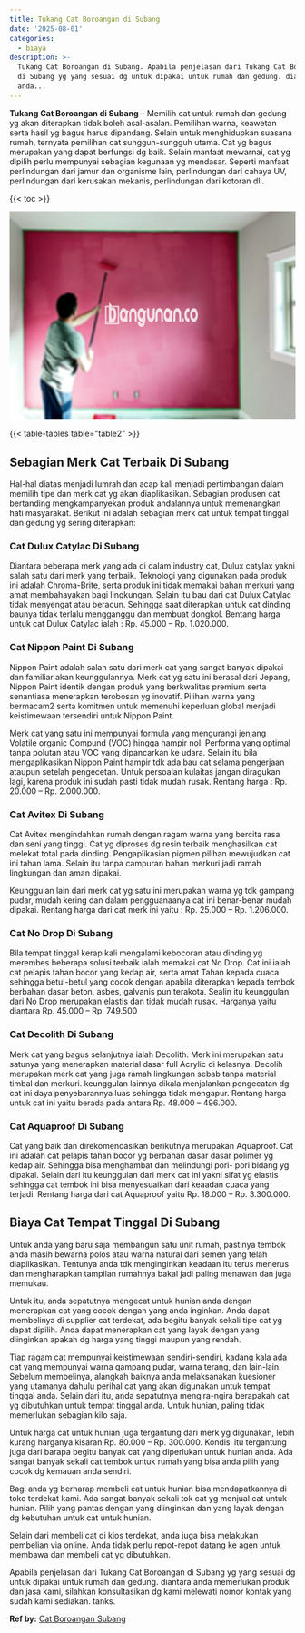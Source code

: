 ```yaml
---
title: Tukang Cat Boroangan di Subang
date: '2025-08-01'
categories:
  - biaya
description: >-
  Tukang Cat Boroangan di Subang. Apabila penjelasan dari Tukang Cat Boroangan
  di Subang yg yang sesuai dg untuk dipakai untuk rumah dan gedung. diantara
  anda...
---
```


**Tukang Cat Boroangan di Subang** – Memilih cat untuk rumah dan gedung yg akan diterapkan tidak boleh asal-asalan. Pemilihan warna, keawetan serta hasil yg bagus harus dipandang. Selain untuk menghidupkan suasana rumah, ternyata pemilihan cat sungguh-sungguh utama. Cat yg bagus merupakan yang dapat berfungsi dg baik. Selain manfaat mewarnai, cat yg dipilih perlu mempunyai sebagian kegunaan yg mendasar. Seperti manfaat perlindungan dari jamur dan organisme lain, perlindungan dari cahaya UV, perlindungan dari kerusakan mekanis, perlindungan dari kotoran dll.

{{< toc >}}

![Tukang Cat Boroangan di Subang](/images/jasa-cat-murah40.png)

{{< table-tables table="table2" >}}

## Sebagian Merk Cat Terbaik Di Subang

Hal-hal diatas menjadi lumrah dan acap kali menjadi pertimbangan dalam memilih tipe dan merk cat yg akan diaplikasikan. Sebagian produsen cat bertanding mengkampanyekan produk andalannya untuk memenangkan hati masyarakat. Berikut ini adalah sebagian merk cat untuk tempat tinggal dan gedung yg sering diterapkan:

### Cat Dulux Catylac Di Subang

Diantara beberapa merk yang ada di dalam industry cat, Dulux catylax yakni salah satu dari merk yang terbaik. Teknologi yang digunakan pada produk ini adalah Chroma-Brite, serta produk ini tidak memakai bahan merkuri yang amat membahayakan bagi lingkungan. Selain itu bau dari cat Dulux Catylac tidak menyengat atau beracun. Sehingga saat diterapkan untuk cat dinding baunya tidak terlalu mengganggu dan membuat dongkol. Bentang harga untuk cat Dulux Catylac ialah : Rp. 45.000 – Rp. 1.020.000.

### Cat Nippon Paint Di Subang

Nippon Paint adalah salah satu dari merk cat yang sangat banyak dipakai dan familiar akan keunggulannya. Merk cat yg satu ini berasal dari Jepang, Nippon Paint identik dengan produk yang berkwalitas premium serta senantiasa menerapkan terobosan yg inovatif. Pilihan warna yang bermacam2 serta komitmen untuk memenuhi keperluan global menjadi keistimewaan tersendiri untuk Nippon Paint.

Merk cat yang satu ini mempunyai formula yang mengurangi jenjang Volatile organic Compund (VOC) hingga hampir nol. Performa yang optimal tanpa polutan atau VOC yang dipancarkan ke udara. Selain itu bila mengaplikasikan Nippon Paint hampir tdk ada bau cat selama pengerjaan ataupun setelah pengecetan. Untuk persoalan kulaitas jangan diragukan lagi, karena produk ini sudah pasti tidak mudah rusak. Rentang harga : Rp. 20.000 – Rp. 2.000.000.

### Cat Avitex Di Subang

Cat Avitex mengindahkan rumah dengan ragam warna yang bercita rasa dan seni yang tinggi. Cat yg diproses dg resin terbaik menghasilkan cat melekat total pada dinding. Pengaplikasian pigmen pilihan mewujudkan cat ini tahan lama. Selain itu tanpa campuran bahan merkuri jadi ramah lingkungan dan aman dipakai.

Keunggulan lain dari merk cat yg satu ini merupakan warna yg tdk gampang pudar, mudah kering dan dalam pengguanaanya cat ini benar-benar mudah dipakai. Rentang harga dari cat merk ini yaitu : Rp. 25.000 – Rp. 1.206.000.

### Cat No Drop Di Subang

Bila tempat tinggal kerap kali mengalami kebocoran atau dinding yg merembes beberapa solusi terbaik ialah memakai cat No Drop. Cat ini ialah cat pelapis tahan bocor yang kedap air, serta amat Tahan kepada cuaca sehingga betul-betul yang cocok dengan apabila diterapkan kepada tembok berbahan dasar beton, asbes, galvanis pun terakota. Sealin itu keunggulan dari No Drop merupakan elastis dan tidak mudah rusak. Harganya yaitu diantara Rp. 45.000 – Rp. 749.500

### Cat Decolith Di Subang

Merk cat yang bagus selanjutnya ialah Decolith. Merk ini merupakan satu satunya yang menerapkan material dasar full Acrylic di kelasnya. Decolih merupakan merk cat yang juga ramah lingkungan sebab tanpa material timbal dan merkuri. keunggulan lainnya dikala menjalankan pengecatan dg cat ini daya penyebarannya luas sehingga tidak mengapur. Rentang harga untuk cat ini yaitu berada pada antara Rp. 48.000 – 496.000.

### Cat Aquaproof Di Subang

Cat yang baik dan direkomendasikan berikutnya merupakan Aquaproof. Cat ini adalah cat pelapis tahan bocor yg berbahan dasar dasar polimer yg kedap air. Sehingga bisa menghambat dan melindungi pori- pori bidang yg dipakai. Selain dari itu keunggulan dari merk cat ini yakni sifat yg elastis sehingga cat tembok ini bisa menyesuaikan dari keaadan cuaca yang terjadi. Rentang harga dari cat Aquaproof yaitu Rp. 18.000 – Rp. 3.300.000.

## Biaya Cat Tempat Tinggal Di Subang

Untuk anda yang baru saja membangun satu unit rumah, pastinya tembok anda masih bewarna polos atau warna natural dari semen yang telah diaplikasikan. Tentunya anda tdk menginginkan keadaan itu terus menerus dan mengharapkan tampilan rumahnya bakal jadi paling menawan dan juga memukau.

Untuk itu, anda sepatutnya mengecat untuk hunian anda dengan menerapkan cat yang cocok dengan yang anda inginkan. Anda dapat membelinya di supplier cat terdekat, ada begitu banyak sekali tipe cat yg dapat dipilih. Anda dapat menerapkan cat yang layak dengan yang diinginkan apakah dg harga yang tinggi maupun yang rendah.

Tiap ragam cat mempunyai keistimewaan sendiri-sendiri, kadang kala ada cat yang mempunyai warna gampang pudar, warna terang, dan lain-lain. Sebelum membelinya, alangkah baiknya anda melaksanakan kuesioner yang utamanya dahulu perihal cat yang akan digunakan untuk tempat tinggal anda. Selain dari itu, anda sepatutnya mengira-ngira berapakah cat yg dibutuhkan untuk tempat tinggal anda. Untuk hunian, paling tidak memerlukan sebagian kilo saja.

Untuk harga cat untuk hunian juga tergantung dari merk yg digunakan, lebih kurang harganya kisaran Rp. 80.000 – Rp. 300.000. Kondisi itu tergantung juga dari barapa begitu banyak cat yang diperlukan untuk hunian anda. Ada sangat banyak sekali cat tembok untuk rumah yang bisa anda pilih yang cocok dg kemauan anda sendiri.

Bagi anda yg berharap membeli cat untuk hunian bisa mendapatkannya di toko terdekat kami. Ada sangat banyak sekali tok cat yg menjual cat untuk hunian. Pilih yang pantas dengan yang diinginkan dan yang layak dengan dg kebutuhan untuk cat untuk hunian.

Selain dari membeli cat di kios terdekat, anda juga bisa melakukan pembelian via online. Anda tidak perlu repot-repot datang ke agen untuk membawa dan membeli cat yg dibutuhkan.

Apabila penjelasan dari Tukang Cat Boroangan di Subang yg yang sesuai dg untuk dipakai untuk rumah dan gedung. diantara anda memerlukan produk dan jasa kami, silahkan konsultasikan dg kami melewati nomor kontak yang sudah kami sediakan. tanks.

**Ref by:** [Cat Boroangan Subang](https://id.wikipedia.org/wiki/Cat)
